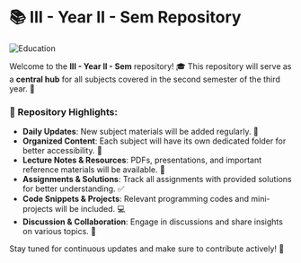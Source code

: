 # 📚 III - Year II - Sem Repository

![Education](https://mbaroi.in/blog/wp-content/uploads/2024/08/hardwork.gif)

Welcome to the **III - Year II - Sem** repository! 🎓 This repository will serve as a **central hub** for all subjects covered in the second semester of the third year. 🏫

### 📌 Repository Highlights:
- **Daily Updates**: New subject materials will be added regularly. 📆
- **Organized Content**: Each subject will have its own dedicated folder for better accessibility. 📂
- **Lecture Notes & Resources**: PDFs, presentations, and important reference materials will be available. 📖
- **Assignments & Solutions**: Track all assignments with provided solutions for better understanding. ✅
- **Code Snippets & Projects**: Relevant programming codes and mini-projects will be included. 💻
- **Discussion & Collaboration**: Engage in discussions and share insights on various topics. 💬

Stay tuned for continuous updates and make sure to contribute actively! 🚀

